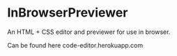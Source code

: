 # InBrowserPreviewer
An HTML + CSS editor and previewer for use in browser.

Can be found here code-editor.herokuapp.com